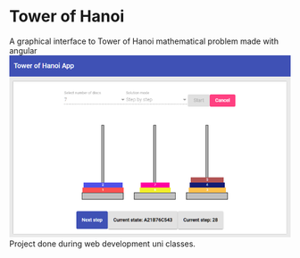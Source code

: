 # Tower of Hanoi
A graphical interface to Tower of Hanoi mathematical problem made with angular
<br>
<img src="https://github.com/fssAlbertoLuis/tower-of-hanoi/blob/master/src/assets/sampleimg.png?raw=true"/>
<br>
Project done during web development uni classes.
